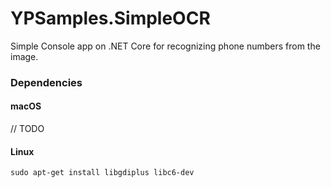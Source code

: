 # YPSamples.SimpleOCR
Simple Console app on .NET Core for recognizing phone numbers from the image.


### Dependencies 

#### macOS

// TODO

#### Linux

```
sudo apt-get install libgdiplus libc6-dev
```
